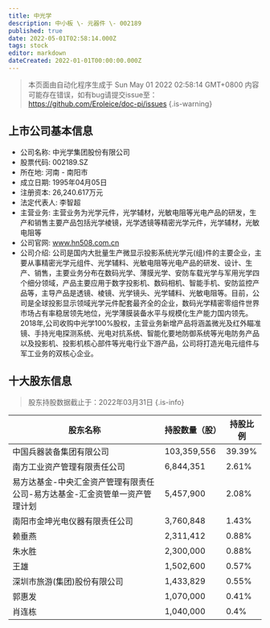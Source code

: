 ```yaml
---
title: 中光学
description: 中小板 \- 元器件 \- 002189
published: true
date: 2022-05-01T02:58:14.000Z
tags: stock
editor: markdown
dateCreated: 2022-01-01T00:00:00.000Z
---
```


> 本页面由自动化程序生成于 Sun May 01 2022 02:58:14 GMT+0800
> 内容可能存在错误，如有bug请提交issue至：https://github.com/Eroleice/doc-pi/issues
{.is-warning}

## 上市公司基本信息
- 公司名称: 中光学集团股份有限公司
- 股票代码: 002189.SZ
- 所在地: 河南 - 南阳市
- 成立日期: 1995年04月05日
- 注册资本: 26,240.617万元
- 法定代表人: 李智超
- 主营业务: 主营业务为光学元件，光学辅材，光敏电阻等光电产品的研发，生产和销售主要产品包括光学棱镜，光学透镜等精密光学元件，光学辅材，光敏电阻等
- 公司官网: www.hn508.com.cn
- 公司介绍: 公司是国内大批量生产微显示投影系统光学元(组)件的主要企业，主要从事精密光学元组件、光学辅料、光敏电阻等光电产品的研发、设计、生产、销售，主要业务分布在数码光学、薄膜光学、安防车载光学与军用光学四个细分领域，产品主要应用于数字投影机、数码相机、智能手机、安防监控产品等，主导产品是透镜、棱镜、光学镜头、光学辅料、光敏电阻等。目前，公司是全球投影显示领域光学元件配套最齐全的企业，数码光学精密零组件世界市场占有率稳居领先地位，光学薄膜装备水平与规模化生产能力国内领先。2018年,公司收购中光学100%股权，主营业务新增产品将涵盖微光及红外瞄准镜、手持光电探测系统、光电对抗系统、智能化要地防御系统等光电防务产品以及投影机、投影机核心部件等光电行业下游产品，公司将打造光电元组件与军工业务的双核心企业。


## 十大股东信息
> 股东持股数据截止于：2022年03月31日
{.is-info}

| 股东名称 | 持股数量（股） | 持股比例 |
| --- | --- | --- |
| 中国兵器装备集团有限公司 | 103,359,556 | 39.39% |
| 南方工业资产管理有限责任公司 | 6,844,351 | 2.61% |
| 易方达基金-中央汇金资产管理有限责任公司-易方达基金-汇金资管单一资产管理计划 | 5,457,900 | 2.08% |
| 南阳市金坤光电仪器有限责任公司 | 3,760,848 | 1.43% |
| 赖垂燕 | 2,311,412 | 0.88% |
| 朱水胜 | 2,300,000 | 0.88% |
| 王雄 | 1,502,600 | 0.57% |
| 深圳市旅游(集团)股份有限公司 | 1,433,829 | 0.55% |
| 郭惠发 | 1,070,000 | 0.41% |
| 肖连栋 | 1,040,000 | 0.4% |




